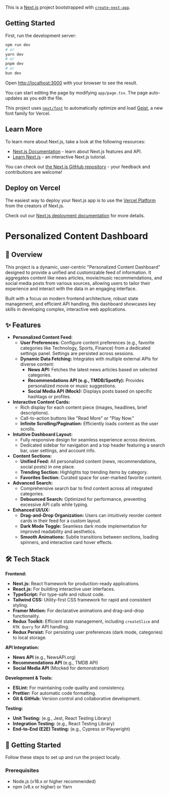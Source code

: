 
This is a [Next.js](https://nextjs.org) project bootstrapped with [`create-next-app`](https://nextjs.org/docs/app/api-reference/cli/create-next-app).

## Getting Started

First, run the development server:

```bash
npm run dev
# or
yarn dev
# or
pnpm dev
# or
bun dev
```

Open [http://localhost:3000](http://localhost:3000) with your browser to see the result.

You can start editing the page by modifying `app/page.tsx`. The page auto-updates as you edit the file.

This project uses [`next/font`](https://nextjs.org/docs/app/building-your-application/optimizing/fonts) to automatically optimize and load [Geist](https://vercel.com/font), a new font family for Vercel.

## Learn More

To learn more about Next.js, take a look at the following resources:

- [Next.js Documentation](https://nextjs.org/docs) - learn about Next.js features and API.
- [Learn Next.js](https://nextjs.org/learn) - an interactive Next.js tutorial.

You can check out [the Next.js GitHub repository](https://github.com/vercel/next.js) - your feedback and contributions are welcome!

## Deploy on Vercel

The easiest way to deploy your Next.js app is to use the [Vercel Platform](https://vercel.com/new?utm_medium=default-template&filter=next.js&utm_source=create-next-app&utm_campaign=create-next-app-readme) from the creators of Next.js.

Check out our [Next.js deployment documentation](https://nextjs.org/docs/app/building-your-application/deploying) for more details.
# Personalized Content Dashboard

## 🚀 Overview

This project is a dynamic, user-centric "Personalized Content Dashboard" designed to provide a unified and customizable feed of information. It aggregates content like news articles, movie/music recommendations, and social media posts from various sources, allowing users to tailor their experience and interact with the data in an engaging interface.

Built with a focus on modern frontend architecture, robust state management, and efficient API handling, this dashboard showcases key skills in developing complex, interactive web applications.

## ✨ Features

* **Personalized Content Feed:**
    * **User Preferences:** Configure content preferences (e.g., favorite categories like Technology, Sports, Finance) from a dedicated settings panel. Settings are persisted across sessions.
    * **Dynamic Data Fetching:** Integrates with multiple external APIs for diverse content:
        * **News API:** Fetches the latest news articles based on selected categories.
        * **Recommendations API (e.g., TMDB/Spotify):** Provides personalized movie or music suggestions.
        * **Social Media API (Mock):** Displays posts based on specific hashtags or profiles.
* **Interactive Content Cards:**
    * Rich display for each content piece (images, headlines, brief descriptions).
    * Call-to-action buttons like "Read More" or "Play Now."
    * **Infinite Scrolling/Pagination:** Efficiently loads content as the user scrolls.
* **Intuitive Dashboard Layout:**
    * Fully responsive design for seamless experience across devices.
    * Dedicated sidebar for navigation and a top header featuring a search bar, user settings, and account info.
* **Content Sections:**
    * **Unified Feed:** All personalized content (news, recommendations, social posts) in one place.
    * **Trending Section:** Highlights top trending items by category.
    * **Favorites Section:** Curated space for user-marked favorite content.
* **Advanced Search:**
    * Comprehensive search bar to find content across all integrated categories.
    * **Debounced Search:** Optimized for performance, preventing excessive API calls while typing.
* **Enhanced UI/UX:**
    * **Drag-and-Drop Organization:** Users can intuitively reorder content cards in their feed for a custom layout.
    * **Dark Mode Toggle:** Seamless dark mode implementation for improved readability and aesthetics.
    * **Smooth Animations:** Subtle transitions between sections, loading spinners, and interactive card hover effects.

## 🛠️ Tech Stack

**Frontend:**
* **Next.js:** React framework for production-ready applications.
* **React.js:** For building interactive user interfaces.
* **TypeScript:** For type-safe and robust code.
* **Tailwind CSS:** Utility-first CSS framework for rapid and consistent styling.
* **Framer Motion:** For declarative animations and drag-and-drop functionality.
* **Redux Toolkit:** Efficient state management, including `createSlice` and `RTK Query` for API handling.
* **Redux Persist:** For persisting user preferences (dark mode, categories) to local storage.

**API Integration:**
* **News API** (e.g., NewsAPI.org)
* **Recommendations API** (e.g., TMDB API)
* **Social Media API** (Mocked for demonstration)

**Development & Tools:**
* **ESLint:** For maintaining code quality and consistency.
* **Prettier:** For automatic code formatting.
* **Git & GitHub:** Version control and collaborative development.

**Testing:**
* **Unit Testing:** (e.g., Jest, React Testing Library)
* **Integration Testing:** (e.g., React Testing Library)
* **End-to-End (E2E) Testing:** (e.g., Cypress or Playwright)

## 🚀 Getting Started

Follow these steps to set up and run the project locally.

### Prerequisites

* Node.js (v18.x or higher recommended)
* npm (v8.x or higher) or Yarn


